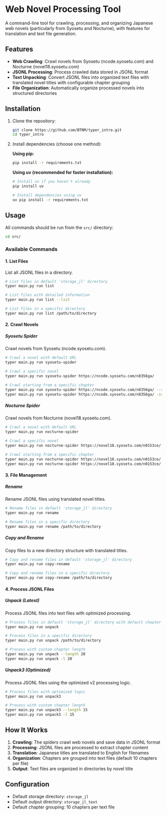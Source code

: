 # Web Novel Processing Tool

A command-line tool for crawling, processing, and organizing Japanese web novels (particularly from Syosetu and Nocturne), with features for translation and text file generation.

## Features

- **Web Crawling**: Crawl novels from Syosetu (ncode.syosetu.com) and Nocturne (novel18.syosetu.com)
- **JSONL Processing**: Process crawled data stored in JSONL format
- **Text Unpacking**: Convert JSONL files into organized text files with translated novel titles with configurable chapter grouping
- **File Organization**: Automatically organize processed novels into structured directories

## Installation

1. Clone the repository:
   ```bash
   git clone https://github.com/BTNM/typer_intro.git
   cd typer_intro
   ```

2. Install dependencies (choose one method):

   **Using pip:**
   ```bash
   pip install -r requirements.txt
   ```

   **Using uv (recommended for faster installation):**
   ```bash
   # Install uv if you haven't already
   pip install uv

   # Install dependencies using uv
   uv pip install -r requirements.txt
   ```

## Usage

All commands should be run from the `src/` directory:

```bash
cd src/
```

### Available Commands

#### 1. List Files
List all JSONL files in a directory.

```bash
# List files in default 'storage_jl' directory
typer main.py run list

# List files with detailed information
typer main.py run list --list

# List files in a specific directory
typer main.py run list /path/to/directory
```

#### 2. Crawl Novels

##### Syosetu Spider
Crawl novels from Syosetu (ncode.syosetu.com).

```bash
# Crawl a novel with default URL
typer main.py run syosetu-spider

# Crawl a specific novel
typer main.py run syosetu-spider https://ncode.syosetu.com/n8356ga/

# Crawl starting from a specific chapter
typer main.py run syosetu-spider https://ncode.syosetu.com/n8356ga/ --start-chapter 201
typer main.py run syosetu-spider https://ncode.syosetu.com/n8356ga/ -sc 201
```

##### Nocturne Spider
Crawl novels from Nocturne (novel18.syosetu.com).

```bash
# Crawl a novel with default URL
typer main.py run nocturne-spider

# Crawl a specific novel
typer main.py run nocturne-spider https://novel18.syosetu.com/n0153ce/

# Crawl starting from a specific chapter
typer main.py run nocturne-spider https://novel18.syosetu.com/n0153ce/ --start-chapter 50
typer main.py run nocturne-spider https://novel18.syosetu.com/n0153ce/ -sc 50
```


#### 3. File Management

##### Rename
Rename JSONL files using translated novel titles.

```bash
# Rename files in default 'storage_jl' directory
typer main.py run rename

# Rename files in a specific directory
typer main.py run rename /path/to/directory
```

##### Copy and Rename
Copy files to a new directory structure with translated titles.

```bash
# Copy and rename files in default 'storage_jl' directory
typer main.py run copy-rename

# Copy and rename files in a specific directory
typer main.py run copy-rename /path/to/directory
```

#### 4. Process JSONL Files

##### Unpack (Latest)
Process JSONL files into text files with optimized processing.

```bash
# Process files in default 'storage_jl' directory with default chapter length (10)
typer main.py run unpack

# Process files in a specific directory
typer main.py run unpack /path/to/directory

# Process with custom chapter length
typer main.py run unpack --length 20
typer main.py run unpack -l 20
```

##### Unpack3 (Optimized)
Process JSONL files using the optimized v2 processing logic.

```bash
# Process files with optimized logic
typer main.py run unpack3

# Process with custom chapter length
typer main.py run unpack3 --length 15
typer main.py run unpack3 -l 15
```

## How It Works

1. **Crawling**: The spiders crawl web novels and save data in JSONL format
2. **Processing**: JSONL files are processed to extract chapter content
3. **Translation**: Japanese titles are translated to English for filenames
4. **Organization**: Chapters are grouped into text files (default 10 chapters per file)
5. **Output**: Text files are organized in directories by novel title

## Configuration

- Default storage directory: `storage_jl`
- Default output directory: `storage_jl_text`
- Default chapter grouping: 10 chapters per text file
